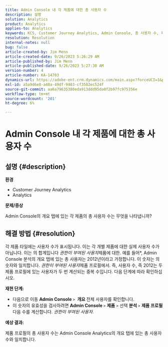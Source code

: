 ```yaml
---
title: Admin Console 내 각 제품에 대한 총 사용자 수
description: 설명
solution: Analytics
product: Analytics
applies-to: Analytics
keywords: KCS, Customer Journey Analytics, Admin Console, 총 사용자 수, 제품, Adobe Analytics
resolution: Resolution
internal-notes: null
bug: false
article-created-by: Jim Menn
article-created-date: 9/26/2023 5:26:29 AM
article-published-by: Jim Menn
article-published-date: 9/26/2023 5:27:30 AM
version-number: 4
article-number: KA-14703
dynamics-url: https://adobe-ent.crm.dynamics.com/main.aspx?forceUCI=1&pagetype=entityrecord&etn=knowledgearticle&id=e8578c3b-2d5c-ee11-be6f-6045bd006268
exl-id: a5a9d6e8-a40a-49df-9403-cf3502ec524f
source-git-commit: aa6a79635380eda913ddd95da0f2b97fc975356e
workflow-type: tm+mt
source-wordcount: '201'
ht-degree: 6%

---
```


# Admin Console 내 각 제품에 대한 총 사용자 수

## 설명 {#description}


<b>환경</b>

- Customer Journey Analytics
- Analytics




<b>문제/증상</b>

Admin Console의 개요 탭에 있는 각 제품의 총 사용자 수는 무엇을 나타냅니까?




## 해결 방법 {#resolution}


각 제품 타일에는 사용자 수가 표시됩니다. 이는 각 개별 제품에 대한 실제 사용자 수가 아닙니다. 이는 의 합계입니다 *권한이 부여된 사용자*&#x200B;제품에 대한. 예를 들어*, Admin Console 분석의 개요 탭에 있는 총 사용자는 2012년이라고 가정합니다. 이 숫자는 의 숫자와 일치합니다. *권한이 부여된 사용자*&#x200B;제품 프로필에서. 즉, 사용자 수, 즉 2012는 두 제품 프로필에 있는 사용자가 두 번 계산되는 중복 수입니다. 다음 단계에 따라 확인하십시오.

<b>재현 단계:</b>

- 다음으로 이동 <b>Admin Console </b>`>` <b> 개요 </b>전체 사용자를 확인합니다.
- 이 숫자의 유효성을 검사하려면 <b>Admin Console </b>`>`  <b>제품</b> `>`  선택 <b>분석 </b>`>`  <b>제품 프로필 </b>다음 수를 계산합니다. *권한이 부여된 사용자*.




<b>예상 결과:</b>

제품 프로필의 총 사용자 수는 Admin Console Analytics의 개요 탭에 있는 총 사용자 수와 일치합니다.

